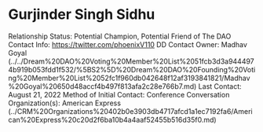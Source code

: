# Gurjinder Singh Sidhu

Relationship Status: Potential Champion, Potential Friend of The DAO
Contact Info: https://twitter.com/phoenixV110
DD Contact Owner: Madhav Goyal (../../Dream%20DAO%20Voting%20Member%20List%2051fcb3d3a9444974b919b053fdd1f532/%5BS2%5D%20Dream%20DAO%20Founding%20Voting%20Member%20List%2052fc1f960db042648f12af3193841821/Madhav%20Goyal%20650d48accf4b497f813afa2c28e766b7.md)
Last Contact: August 21, 2022
Method of Initial Contact: Conference Conversation
Organization(s): American Express (../CRM%20Organizations%20402b0e3903db4717afcd1a1ec7192fa6/American%20Express%20c20d2f6ba10b4a4aaf52455b516d35f0.md)